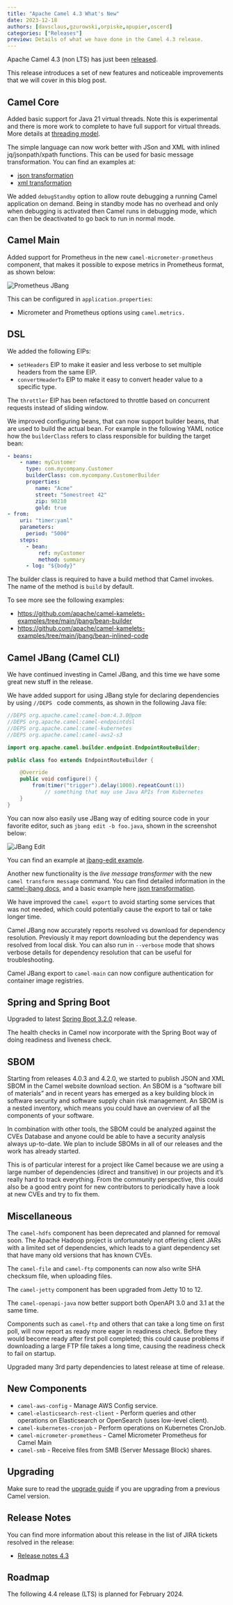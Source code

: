 ```yaml
---
title: "Apache Camel 4.3 What's New"
date: 2023-12-18
authors: [davsclaus,gzurowski,orpiske,apupier,oscerd]
categories: ["Releases"]
preview: Details of what we have done in the Camel 4.3 release.
---
```


Apache Camel 4.3 (non LTS) has just been [released](/blog/2023/12/RELEASE-4.3.0/).

This release introduces a set of new features and noticeable improvements that we will cover in this blog post.

## Camel Core

Added basic support for Java 21 virtual threads. Note this is experimental and there is more work to complete
to have full support for virtual threads. More details at [threading model](/manual/threading-model.html). 

The simple language can now work better with JSon and XML with inlined jq/jsonpath/xpath functions. This
can be used for basic message transformation. You can find an examples at:

- [json transformation](https://github.com/apache/camel-kamelets-examples/tree/main/jbang/json-transform)
- [xml transformation](/components/next/languages/xpath-language.html#_transforming_a_xml_message)

We added `debugStandby` option to allow route debugging a running Camel application on demand. Being in standby mode
has no overhead and only when debugging is activated then Camel runs in debugging mode, which can then be deactivated
to go back to run in normal mode.

## Camel Main

Added support for Prometheus in the new `camel-micrometer-prometheus` component, that makes it possible to expose
metrics in Prometheus format, as shown below:

![Prometheus JBang](prometheus-jbang.png)

This can be configured in `application.properties`:

- Micrometer and Prometheus options using `camel.metrics.`

## DSL

We added the following EIPs:

- `setHeaders` EIP to make it easier and less verbose to set multiple headers from the same EIP.
- `convertHeaderTo` EIP to make it easy to convert header value to a specific type.

The `throttler` EIP has been refactored to throttle based on concurrent requests instead of sliding window.

We improved configuring beans, that can now support builder beans, that are used to build the actual bean.
For example in the following YAML notice how the `builderClass` refers to class responsible for building the target bean:

```yaml
- beans:
    - name: myCustomer
      type: com.mycompany.Customer
      builderClass: com.mycompany.CustomerBuilder
      properties:
         name: "Acme"
         street: "Somestreet 42"
         zip: 90210
         gold: true
- from:
    uri: "timer:yaml"
    parameters:
      period: "5000"
    steps:
      - bean:
          ref: myCustomer
          method: summary
      - log: "${body}"
```

The builder class is required to have a build method that Camel invokes. The name of the method is `build` by default.

To see more see the following examples:

- https://github.com/apache/camel-kamelets-examples/tree/main/jbang/bean-builder
- https://github.com/apache/camel-kamelets-examples/tree/main/jbang/bean-inlined-code

## Camel JBang (Camel CLI)

We have continued investing in Camel JBang, and this time we have some great new stuff in the release.

We have added support for using JBang style for declaring dependencies by using `//DEPS ` code comments, as shown
in the following Java file:

```java
//DEPS org.apache.camel:camel-bom:4.3.0@pom
//DEPS org.apache.camel:camel-endpointdsl
//DEPS org.apache.camel:camel-kubernetes
//DEPS org.apache.camel:camel-aws2-s3

import org.apache.camel.builder.endpoint.EndpointRouteBuilder;

public class foo extends EndpointRouteBuilder {

    @Override
    public void configure() {
        from(timer("trigger").delay(1000).repeatCount(1))
            // something that may use Java APIs from Kubernetes
    }
}
```

You can now also easily use JBang way of editing source code in your favorite editor, such as `jbang edit -b foo.java`,
shown in the screenshot below:

![JBang Edit](jbang-edit.png)

You can find an example at [jbang-edit example](https://github.com/apache/camel-kamelets-examples/tree/main/jbang/jbang-edit).

Another new functionality is the _live message transformer_ with the new `camel transform message` command.
You can find detailed information in the [camel-jbang docs](/manual/camel-jbang.html#_transforming_message_data_mapping),
and a basic example here [json transformation](https://github.com/apache/camel-kamelets-examples/tree/main/jbang/json-transform). 

We have improved the `camel export` to avoid starting some services that was not needed, which could potentially
cause the export to tail or take longer time.

Camel JBang now accurately reports resolved vs download for dependency resolution. Previously it may report downloading
but the dependency was resolved from local disk.  You can also run in `--verbose` mode that shows verbose details
for dependency resolution that can be useful for troubleshooting.

Camel JBang export to `camel-main` can now configure authentication for container image registries.

## Spring and Spring Boot

Upgraded to latest [Spring Boot 3.2.0](https://spring.io/blog/2023/11/23/spring-boot-3-2-0-available-now) release.

The health checks in Camel now incorporate with the Spring Boot way of doing readiness and liveness check.

## SBOM

Starting from releases 4.0.3 and 4.2.0, we started to publish JSON and XML SBOM in the Camel website download section. An SBOM is a “software bill of materials” and in recent years has emerged as a key building block in software security and software supply chain risk management. An SBOM is a nested inventory, which means you could have an overview of all the components of your software.

In combination with other tools, the SBOM could be analyzed against the CVEs Database and anyone could be able to have a security analysis always up-to-date. We plan to include SBOMs in all of our releases and the work has already started. 

This is of particular interest for a project like Camel because we are using a large number of dependencies (direct and transitive) in our projects and it’s really hard to track everything. From the community perspective, this could also be a good entry point for new contributors to periodically have a look at new CVEs and try to fix them.

## Miscellaneous

The `camel-hdfs` component has been deprecated and planned for removal soon. The Apache Hadoop project is unfortunately
not offering client JARs with a limited set of dependencies, which leads to a giant dependency set that have many
old versions that has known CVEs.

The `camel-file` and `camel-ftp` components can now also write SHA checksum file, when uploading files.

The `camel-jetty` component has been upgraded from Jetty 10 to 12.

The `camel-openapi-java` now better support both OpenAPI 3.0 and 3.1 at the same time.

Components such as `camel-ftp` and others that can take a long time on first poll, will now report as ready
more eager in readiness check. Before they would become ready after first poll completed; this could cause
problems if downloading a large FTP file takes a long time, causing the readiness check to fail on startup.

Upgraded many 3rd party dependencies to latest release at time of release.

## New Components

- `camel-aws-config` - Manage AWS Config service.
- `camel-elasticsearch-rest-client` - Perform queries and other operations on Elasticsearch or OpenSearch (uses low-level client).
- `camel-kubernetes-cronjob` - Perform operations on Kubernetes CronJob.
- `camel-micrometer-prometheus` - Camel Micrometer Prometheus for Camel Main
- `camel-smb` - Receive files from SMB (Server Message Block) shares.

## Upgrading

Make sure to read the [upgrade guide](/manual/camel-4x-upgrade-guide-4_3.html) if you are upgrading from a previous Camel version.

## Release Notes

You can find more information about this release in the list of JIRA tickets resolved in the release:

- [Release notes 4.3](/releases/release-4.3.0/)

## Roadmap

The following 4.4 release (LTS) is planned for February 2024.

